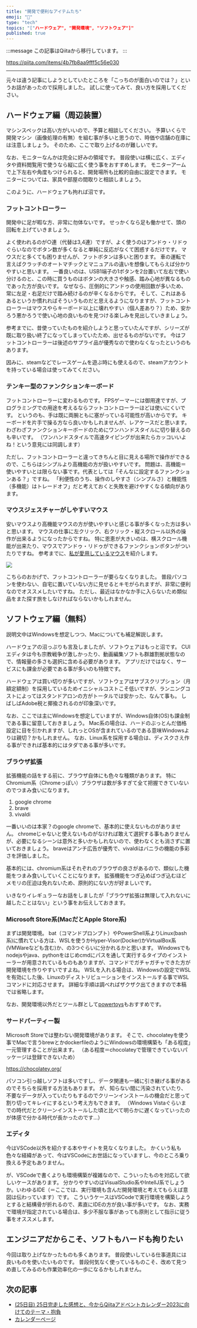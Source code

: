 ```yaml
---
title: "開発で便利なアイテムたち"
emoji: "📝"
type: "tech"
topics: "["ハードウェア", "開発環境", "ソフトウェア"]"
published: true
---
```


:::message
この記事はQiitaから移行しています。
:::

https://qiita.com/items/4b7fb8aa9fff5c56e030

---

元々は違う記事にしようとしていたところを「こっちのが面白いのでは？」というお話があったので採用しました。
試しに使ってみて、良い方を採用してください。

## ハードウェア編（周辺装置）
マシンスペックは高い方がいいので、予算と相談してください。
予算いくらで開発マシン（画像処理の有無）を組む事が多いと思うので、時価や店舗の在庫には注意しましょう。
そのため、ここで取り上げるのが難しいです。

なお、モニターなんかは完全に好みの領域です。
普段使いは横に広く、エディタや資料閲覧用で使うなら縦に広く使う事をおすすめします。
モニターアームで上下左右や角度もつけられると、開発場所も比較的自由に設定できます。
モニターについては、家具や部屋の間取りと相談しましょう。

このように、ハードウェアも拘れば沼です。

### フットコントローラー
開発中に足が暇な方、非常に勿体ないです。
せっかくなら足も働かせて、頭の回転を上げていきましょう。

よく使われるのが○連（代替は3,4連）ですが、よく使うのはアンドゥ・リドゥぐらいなのでボタン数が多くなると単純に反応がなくて困惑するだけです。
マウスだと多くても困りませんが、フットボタンは多いと困ります。
車の運転で言えばクラッチのオートマチックとマニュアルの違いを想像してもらえば分かりやすいと思います。
一番良いのは、USB1端子の1ボタンを2台置いて左右で使い分けるのと、この時に買うものはボタンの大きさや触感、踏み心地が異なるものであった方が良いです。
なぜなら、圧倒的にアンドゥの使用回数が多いため、常に左足・右足だけで踏み続けるのが辛くなるからです。
そして、これはあるあるというか慣れればそういうものだと思えるようになりますが、フットコントローラーはマウスやらキーボード以上に壊れやすい（個人差あり？）ため、安かろう悪かろうで使い心地の良いものを見つける楽しみを見出していきましょう。

参考までに、昔使っていたものを紹介しようと思っていたんですが、シリーズが既に取り扱い終了になってしまっていたため、出せるものがないです。
今はフットコントローラーは後述のサプライ品が優秀なので使わなくなったというのもあります。

因みに、steamなどでレースゲームを遊ぶ時にも使えるので、steamアカウントを持っている場合は使ってみてください。

### テンキー型のファンクションキーボード
フットコントローラーに変わるものです。
FPSゲーマーには御用達ですが、プログラミングでの用途を考えるならフットコントローラーほどは使いにくいです。
というのも、手は既に両腕ともに塞がっている可能性が高いからです。
キーボードを片手で操る方なら良いかもしれませんが、レアケースだと思います。
わざわざファンクションキーボードのためにワンハンドスタイルに切り替えるのも辛いです。
（ワンハンドスタイルで高速タイピングが出来たらカッコいいよね！という意見には同調します）

ただし、フットコントローラーと違ってきちんと目に見える場所で操作ができるので、こちらはシンプルより高機能の方が扱いやすいです。
問題は、高機能＝使いやすいとは限らない事です。代表としては「そんなに設定するファンクションある？」ですね。
「利便性のうち、操作のしやすさ（シンプルさ）と機能性（多機能）はトレードオフ」だと考えておくと失敗を避けやすくなる傾向があります。

### マウスジェスチャーがしやすいマウス
安いマウスより高機能マウスの方が使いやすいと感じる事が多くなった方は多いと思います。
マウスの仕事に左クリック、右クリック・縦スクロール以外の操作が出来るようになったからですね。
特に恩恵が大きいのは、横スクロール機能が出来たり、マウスでアンドゥ・リドゥができるファンクションボタンがついたりですね。
参考までに、[私が愛用しているマウス](https://amzn.to/3WWQEpR)を紹介します。

<a href="https://www.amazon.co.jp/%E3%82%B5%E3%83%B3%E3%83%AF%E3%82%B5%E3%83%97%E3%83%A9%E3%82%A4-%E3%83%AF%E3%82%A4%E3%83%A4%E3%83%AC%E3%82%B9%E3%82%A8%E3%83%AB%E3%82%B4%E3%83%8E%E3%83%9F%E3%82%AF%E3%82%B9%E3%83%9E%E3%82%A6%E3%82%B9-%E8%85%B1%E9%9E%98%E7%82%8E%E9%98%B2%E6%AD%A2-%E3%83%AC%E3%83%BC%E3%82%B6%E3%83%BC-MA-ERGW6/dp/B009OV7ZU4?th=1&linkCode=li3&tag=anets-22&linkId=7bb779f5d6dd3afb96c4e89fd6544efe&language=ja_JP&ref_=as_li_ss_il" target="_blank"><img border="0" src="//ws-fe.amazon-adsystem.com/widgets/q?_encoding=UTF8&ASIN=B009OV7ZU4&Format=_SL250_&ID=AsinImage&MarketPlace=JP&ServiceVersion=20070822&WS=1&tag=anets-22&language=ja_JP" ></a><img src="https://ir-jp.amazon-adsystem.com/e/ir?t=anets-22&language=ja_JP&l=li3&o=9&a=B009OV7ZU4" width="1" height="1" border="0" alt="" style="border:none !important; margin:0px !important;" />

こちらのおかげで、フットコントローラーが要らなくなりました。
普段パソコンを使わない、自宅に置いていない方に見せるとキモがられますが、非常に便利なのでオススメしたいですね。
ただし、最近はなかなか手に入らないため類似品をまた探す旅をしなければならないかもしれません。

## ソフトウェア編（無料）
説明文中はWindowsを想定しつつ、Macについても補足解説します。

ハードウェアの沼っぷりも言及しましたが、ソフトウェアはもっと沼です。
CUIエディタは今も宗教戦争が激しかったり、動画編集ソフトも群雄割拠状態なので、情報量の多さも選択に含める必要があります。
アプリだけではなく、サービスにも課金が必要である事が多いのも特徴です。

ハードウェアは買い切りが多いですが、ソフトウェアはサブスクリプション（月額定額制）を採用しているためイニシャルコストこそ低いですが、ランニングコストによってはスタンドアロンの方がトータルでは安かった、なんて事も。
しばしばAdobe税と揶揄されるのが印象深いです。

なお、ここでは主にWindowsを想定していますが、Windows自体(OS)も課金制である事に留意しておきましょう。
Mac系の場合は、ハードのぶっとんだ価格設定に目を引かれますが、しれっとOSが含まれているのである意味Windowsよりは親切？かもしれません。
なお、Linux系を採用する場合は、ディスクさえ作る事ができれば基本的にはタダである事が多いです。

### ブラウザ拡張
拡張機能の話をする前に、ブラウザ自体にも色々な種類があります。
特にChromium系（Chromeっぽい）ブラウザは数が多すぎて全て把握できていないのでつまみ食いになります。

1. google chrome
1. brave
1. vivaldi

一番いいのは本家？のgoogle chromeで、基本的に使えないものがありません。
chromeじゃないと使えないものがなければ敢えて選択する事もありませんが、必要になるシーンは意外と多いかもしれないので、使わなくとも消さずに置いておきましょう。
braveはアンチ広告が優秀で、vivaldiはバニラの機能の多彩さを評価しました。

基本的には、chromium系はそれぞれのブラウザの良さがあるので、類似した機能をつまみ食いしていくことになります。
拡張機能をつぎ込めばつぎ込むほどメモリの圧迫は免れないため、原則的にない方が好ましいです。

いきなりイレギュラーなお話をしましたが「ブラウザ拡張は無理して入れないに越したことはない」という事をお伝えしておきます。

### Microsoft Store系(MacだとApple Store系)
まずは開発環境。
bat（コマンドプロンプト）やPowerShell系よりLinux(bash系)に慣れている方は、WSLを使うかHyper-Visor(Docker)かVirtualBox系(VMWareなども含む)か、の3つぐらいに分かれるかと思います。
Windowsでもnodejsやjava、pythonをはじめcmdにパスを通して実行するタイプのインストーラーが用意されているものもありますが、コマンドでガチャガチャできた方が開発環境を作りやすいですよね。
WSLを入れる場合は、Windowsの設定でWSLを有効にした後、Linuxのディストリビューションをインストールする事でWSLコマンドに対応させます。
詳細な手順は調べればザクザク出てきますので本稿では省略します。

なお、開発環境以外だとツール群として[powertoys](https://apps.microsoft.com/store/detail/XP89DCGQ3K6VLD)もおすすめです。

### サードパーティー製
Microsoft Storeでは整わない開発環境があります。
そこで、chocolateyを使う事でMacで言うbrewとかdockerfileのようにWindowsの環境構築も「ある程度」一元管理することが出来ます。
（ある程度＝chocolateyで管理できていないパッケージは登録できないため）

https://chocolatey.org/

パソコン引っ越しソフトは多いですし、データ関連も一緒に引き継げる事があるのでそちらを採用する方法もあります。
が、知らない間に汚染されていたり、不要なデータが入っていたりもするのでクリーンインストールの機会だと思って割り切ってキレイにするという考え方もできます。
（Windows Vistaぐらいまでの時代だとクリーンインストールした頃と比べて明らかに遅くなっていったのが体感で分かる時代が長かったのです…）

### エディタ
今はVSCode以外を紹介する本やサイトを見なくなりました。
かくいう私も色々な経緯があって、今はVSCodeにお世話になっていますし、今のところ乗り換える予定もありません。

が、VSCodeで書くよりも環境構築が複雑なので、こういったものを対応して欲しいケースがあります。
分かりやすいのはVisualStudio系やIntellJ系でしょうか。いわゆるIDE（＝ここでは、実行環境も含んだ開発環境と考えてもらえば意図は伝わっています）です。
こういうケースはVSCodeで実行環境を構築しようとすると結構骨が折れるので、素直にIDEの方が良い事が多いです。
なお、実務で環境が指定されている場合は、多少不服な事があっても原則として指示に従う事をオススメします。

## エンジニアだからこそ、ソフトもハードも拘りたい
今回は取り上げなかったものも多くあります。
普段使いしている仕事道具には良いものを使いたいものです。
普段何気なく使っているものこそ、改めて見つめ直してみるのも作業効率化の一歩になるかもしれません。

## 次の記事
- [(25日目) 25日完走した感想と、今からQiitaアドベントカレンダー2023に向けてのテーマ・抱負](https://qiita.com/nomurasan/items/7974edd43c24fae38d9f)
- [カレンダーページ](https://qiita.com/advent-calendar/2022/oreno_nomurasan2022)

